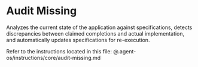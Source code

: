 # Audit Missing

Analyzes the current state of the application against specifications, detects discrepancies between claimed completions and actual implementation, and automatically updates specifications for re-execution.

Refer to the instructions located in this file:
@.agent-os/instructions/core/audit-missing.md
